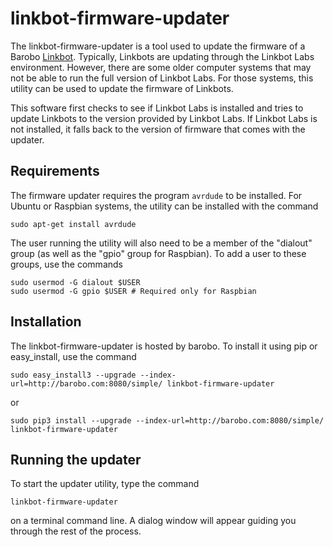 # linkbot-firmware-updater

The linkbot-firmware-updater is a tool used to update the firmware of a Barobo [Linkbot](http://www.linkbotlabs.com). Typically, Linkbots are updating through the Linkbot Labs environment. However, there are some older computer systems that may not be able to run the full version of Linkbot Labs. For those systems, this utility can be used to update the firmware of Linkbots.

This software first checks to see if Linkbot Labs is installed and tries to update Linkbots to the version provided by Linkbot Labs. If Linkbot Labs is not installed, it falls back to the version of firmware that comes with the updater.

## Requirements

The firmware updater requires the program `avrdude` to be installed. For Ubuntu or Raspbian systems, the utility can be installed with the command

    sudo apt-get install avrdude

The user running the utility will also need to be a member of the "dialout" group (as well as the "gpio" group for Raspbian). To add a user to these groups, use the commands

    sudo usermod -G dialout $USER
    sudo usermod -G gpio $USER # Required only for Raspbian

## Installation

The linkbot-firmware-updater is hosted by barobo. To install it using pip or easy_install, use the command

    sudo easy_install3 --upgrade --index-url=http://barobo.com:8080/simple/ linkbot-firmware-updater
  
or

    sudo pip3 install --upgrade --index-url=http://barobo.com:8080/simple/ linkbot-firmware-updater

## Running the updater

To start the updater utility, type the command

    linkbot-firmware-updater

on a terminal command line. A dialog window will appear guiding you through the rest of the process.

